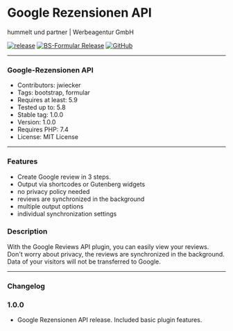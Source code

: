 # Google Rezensionen API
hummelt und partner | Werbeagentur GmbH

[![release](https://img.shields.io/github/v/release/team-hummelt/google-rezensionen-api?style=plastic)](https://github.com/team-hummelt/google-rezensionen-api)
[![BS-Formular Release](https://img.shields.io/github/release-date/team-hummelt/google-rezensionen-api)](https://github.com/team-hummelt/google-rezensionen-api/releases/latest)
[![GitHub](https://img.shields.io/github/license/team-hummelt/google-rezensionen-api)](https://github.com/team-hummelt/google-rezensionen-api/blob/master/LICENSE.txt)

***

### Google-Rezensionen API
* Contributors: jwiecker
* Tags: bootstrap, formular
* Requires at least: 5.9
* Tested up to: 5.8
* Stable tag: 1.0.0
* Version: 1.0.0
* Requires PHP: 7.4
* License: MIT License

***

### Features
* Create Google review in 3 steps.
* Output via shortcodes or Gutenberg widgets
* no privacy policy needed
* reviews are synchronized in the background
* multiple output options
* individual synchronization settings

### Description
With the Google Reviews API plugin, you can easily view your reviews. Don't worry about privacy, the reviews are synchronized in the background. Data of your visitors will not be transferred to Google.

***
### Changelog

### 1.0.0
* Google Rezensionen API release. Included basic plugin features.

